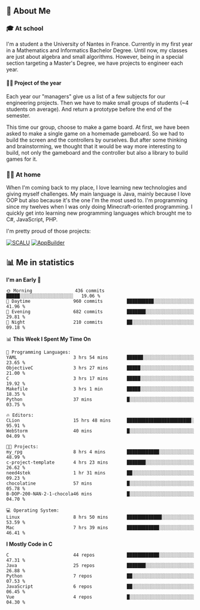 ## 👀 About Me

### 🎓 At school

I'm a student a the University of Nantes in France. Currently in my first year in a Mathematics and Informatics Bachelor Degree. Until now, my classes are just about algebra and small algorithms. However, being in a special section targeting a Master's Degree, we have projects to engineer each year. 

#### 🔧🔬 Project of the year

Each year our "managers" give us a list of a few subjects for our engineering projects. Then we have to make small groups of students (~4 students on average). And return a prototype before the end of the semester.

This time our group, choose to make a game board. At first, we have been asked to make a single game on a homemade gameboard. So we had to build the screen and the controllers by ourselves. 
But after some thinking and brainstorming, we thought that it would be way more interesting to build, not only the gameboard and the controller but also a library to build games for it.

### 👨‍💻 At home

When I'm coming back to my place, I love learning new technologies and giving myself challenges. My main language is Java, mainly because I love OOP but also because it's the one I'm the most used to. I'm programming since my twelves when I was only doing Minecraft-oriented programming.  I quickly get into learning new programming languages which brought me to C#, JavaScript, PHP. 

I'm pretty proud of those projects:

[![SCALU](https://github-readme-stats.vercel.app/api/pin?username=renardfute&repo=SCALU)](https://github.com/renardfute/scalu)
[![AppBuilder](https://github-readme-stats.vercel.app/api/pin?username=pulsedev2&repo=AppBuilder)](https://github.com/pulsedev2/AppBuilder)

## 📊 Me in statistics
<!--START_SECTION:waka-->
**I'm an Early 🐤** 

```text
🌞 Morning                436 commits         █████░░░░░░░░░░░░░░░░░░░░   19.06 % 
🌆 Daytime                960 commits         ██████████░░░░░░░░░░░░░░░   41.96 % 
🌃 Evening                682 commits         ███████░░░░░░░░░░░░░░░░░░   29.81 % 
🌙 Night                  210 commits         ██░░░░░░░░░░░░░░░░░░░░░░░   09.18 % 
```


📊 **This Week I Spent My Time On** 

```text
💬 Programming Languages: 
YAML                     3 hrs 54 mins       ██████░░░░░░░░░░░░░░░░░░░   23.65 % 
ObjectiveC               3 hrs 27 mins       █████░░░░░░░░░░░░░░░░░░░░   21.00 % 
C                        3 hrs 17 mins       █████░░░░░░░░░░░░░░░░░░░░   19.92 % 
Makefile                 3 hrs 1 min         █████░░░░░░░░░░░░░░░░░░░░   18.35 % 
Python                   37 mins             █░░░░░░░░░░░░░░░░░░░░░░░░   03.75 % 

🔥 Editors: 
CLion                    15 hrs 48 mins      ████████████████████████░   95.91 % 
WebStorm                 40 mins             █░░░░░░░░░░░░░░░░░░░░░░░░   04.09 % 

🐱‍💻 Projects: 
my_rpg                   8 hrs 4 mins        ████████████░░░░░░░░░░░░░   48.99 % 
c-project-template       4 hrs 23 mins       ███████░░░░░░░░░░░░░░░░░░   26.62 % 
need4stek                1 hr 31 mins        ██░░░░░░░░░░░░░░░░░░░░░░░   09.23 % 
chocolatine              57 mins             █░░░░░░░░░░░░░░░░░░░░░░░░   05.78 % 
B-DOP-200-NAN-2-1-chocola46 mins             █░░░░░░░░░░░░░░░░░░░░░░░░   04.70 % 

💻 Operating System: 
Linux                    8 hrs 50 mins       █████████████░░░░░░░░░░░░   53.59 % 
Mac                      7 hrs 39 mins       ████████████░░░░░░░░░░░░░   46.41 % 
```

**I Mostly Code in C** 

```text
C                        44 repos            ████████████░░░░░░░░░░░░░   47.31 % 
Java                     25 repos            ███████░░░░░░░░░░░░░░░░░░   26.88 % 
Python                   7 repos             ██░░░░░░░░░░░░░░░░░░░░░░░   07.53 % 
JavaScript               6 repos             ██░░░░░░░░░░░░░░░░░░░░░░░   06.45 % 
Vue                      4 repos             █░░░░░░░░░░░░░░░░░░░░░░░░   04.30 % 
```




<!--END_SECTION:waka-->

